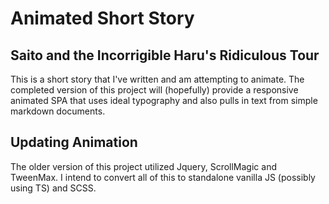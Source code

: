 # Animated Short Story

## Saito and the Incorrigible Haru's Ridiculous Tour

This is a short story that I've written and am attempting to animate. The completed version of this project will (hopefully) provide a responsive animated SPA that uses ideal typography and also pulls in text from simple markdown documents.

## Updating Animation

The older version of this project utilized Jquery, ScrollMagic and TweenMax. I intend to convert all of this to standalone vanilla JS (possibly using TS) and SCSS.

